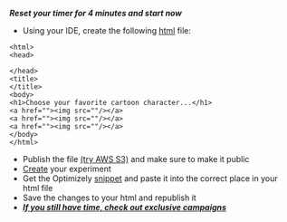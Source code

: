 **_Reset your timer for 4 minutes and start now_**

- Using your IDE, create the following [html](https://www.w3schools.com/html/) file:

```
<html>
<head>

</head>
<title>
</title>
<body>
<h1>Choose your favorite cartoon character...</h1>
<a href=""><img src=""/></a>
<a href=""><img src=""/></a>
<a href=""><img src=""/></a>
</body>
</html>
```
- Publish the file [(try AWS S3)](https://aws.amazon.com/s3/) and make sure to make it public
- [Create](https://help.optimizely.com/Build_Campaigns_and_Experiments/Six_steps_to_create_an_experiment_in_Optimizely_X_Web) your experiment
- Get the Optimizely [snippet](https://help.optimizely.com/Set_Up_Optimizely/How_the_Optimizely_X_Web_snippet_works%3A_Order_of_execution) and paste it into the correct place in your html file
- Save the changes to your html and republish it
- **_[If you still have time, check out exclusive campaigns](https://help.optimizely.com/Build_Campaigns_and_Experiments/Create_mutually_exclusive_experiments_in_SDK_projects)_**
